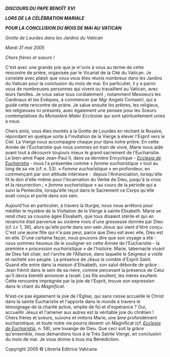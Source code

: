 ***DISCOURS DU PAPE BENOÎT XVI***

***LORS DE*** ***LA CÉLÉBRATION MARIALE***

***POUR LA CONCLUSION DU MOIS DE MAI AU VATICAN***

*Grotte de Lourdes dans les Jardins du Vatican*

*Mardi 31 mai 2005*

*Chers frères et soeurs !*

C'est avec une grande joie que je m'unis à vous au terme de cette rencontre de prière, organisée par le Vicariat de la Cité du Vatican. Je constate avec plaisir que vous vous êtes réunis nombreux dans les Jardins du Vatican pour la conclusion du mois de mai. En particulier, il y a parmi vous de nombreuses personnes qui vivent ou travaillent au Vatican, avec leurs familles. Je vous salue tous cordialement ; notamment Messieurs les Cardinaux et les Evêques, à commencer par Mgr Angelo Comastri, qui a guidé cette rencontre de prière. Je salue ensuite les prêtres, les religieux, les religieuses ici présents, avec également une pensée pour les Soeurs contemplatives du *Monastère Mater Ecclesiae* qui sont spirituellement unies à nous.

Chers amis, vous êtes montés à la Grotte de Lourdes en récitant le Rosaire, répondant en quelque sorte à l'invitation de la Vierge à élever l'Esprit vers le Ciel. La Vierge nous accompagne chaque jour dans notre prière. En cette Année de l'Eucharistie que nous sommes en train de vivre, Marie nous aide avant tout à découvrir toujours mieux le grand sacrement de l'Eucharistie. Le bien-aimé Pape Jean-Paul II, dans sa dernière Encyclique - *[Ecclesia de Eucharistia](http://www.vatican.va/edocs/FRA0344/_INDEX.HTM)* - nous l'a présentée comme « *femme eucharistique* » tout au long de sa vie (cf. n. 53). « *Femme eucharistique* » en profondeur, en commençant par son attitude intérieure :  depuis l'Annonciation, lorsqu'elle fit le don d'elle-même pour l'incarnation du Verbe de Dieu, jusqu'à la croix et la résurrection ; « *femme eucharistique* » au cours de la période qui a suivi la Pentecôte, lorsqu'elle reçut dans le Sacrement ce Corps qu'elle avait conçu et porté dans son sein.

Aujourd'hui en particulier, à travers la liturgie, nous nous arrêtons pour méditer le mystère de la Visitation de la Vierge à sainte Elisabeth. Marie se rend chez sa cousine âgée Elisabeth, que tous disaient stérile et qui en revanche était parvenue au sixième mois d'une grossesse donnée par Dieu (cf. *Lc* 1, 36), alors qu'elle porte dans son sein Jésus qui vient d'être conçu. C'est une jeune fille qui n'a pas peur, parce que Dieu est avec elle, Dieu est en elle. D'une certaine façon, nous pouvons dire que son voyage a été - nous sommes heureux de le souligner en cette Année de l'Eucharistie - la première « *procession eucharistique* » de l'histoire. Marie, tabernacle vivant de Dieu fait chair, est l'arche de l'Alliance, dans laquelle le Seigneur a visité et racheté son peuple. La présence de Jésus la comble d'Esprit Saint. Quand elle entre dans la maison d'Elisabeth, son salut déborde de grâce :  Jean frémit dans le sein de sa mère, comme percevant la présence de Celui qu'il devra bientôt annoncer à Israël. Les fils exultent, les mères exultent. Cette rencontre imprégnée par la joie de l'Esprit, trouve son expression dans le chant du *Magnificat*.

N'est-ce pas également la joie de l'Eglise, qui sans cesse accueille le Christ dans la sainte Eucharistie et l'apporte dans le monde à travers le témoignage de la charité active, emplie de foi et d'espérance ? Oui, accueillir Jésus et l'amener aux autres est la véritable joie du chrétien ! Chers frères et soeurs, suivons et imitons Marie, une âme profondément eucharistique, et toute notre vie pourra devenir un Magnificat (cf. *[Ecclesia de Eucharistia](http://www.vatican.va/edocs/FRA0344/_INDEX.HTM)*, n. 58), une louange de Dieu. Que ceci soit la grâce qu'ensemble, nous demandons tous à la Très Sainte Vierge, en conclusion du mois de mai. Je vous donne à tous ma Bénédiction.

Copyright 2005 © Libreria Editrice Vaticana